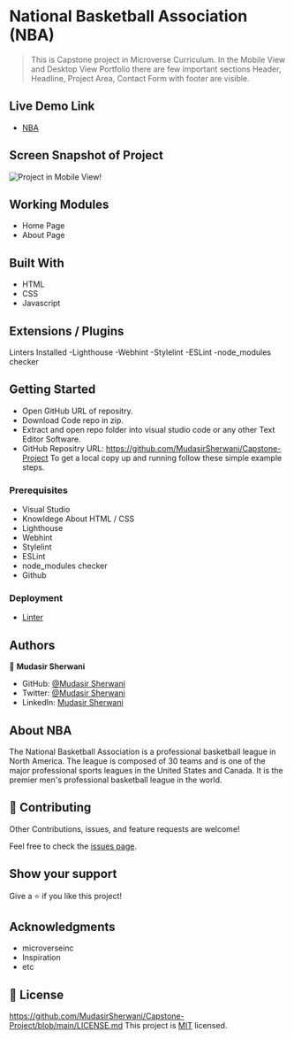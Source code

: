 # National Basketball Association (NBA)

> This is Capstone project in Microverse Curriculum. 
> In the Mobile View and Desktop View Portfolio there are few important sections Header, Headline, Project Area, Contact
Form with footer are visible.

## Live Demo Link

- [NBA](https://mudasirsherwani.github.io)


## Screen Snapshot of Project

![Project in Mobile View](images/11.png)!

## Working Modules

- Home Page
- About Page


## Built With

- HTML
- CSS 
- Javascript

## Extensions / Plugins

Linters Installed
-Lighthouse
-Webhint
-Stylelint
-ESLint
-node_modules checker



## Getting Started
- Open GitHub URL of repositry.
- Download Code repo in zip.
- Extract and open repo folder into visual studio code or any other Text Editor Software.
- GitHub Repositry URL: https://github.com/MudasirSherwani/Capstone-Project
  To get a local copy up and running follow these simple example steps.


### Prerequisites
- Visual Studio
- Knowldege About HTML / CSS
- Lighthouse
- Webhint
- Stylelint
- ESLint
- node_modules checker
- Github


### Deployment
- [Linter](https://github.com/microverseinc/linters-config/tree/master/html-css)


## Authors

👤 **Mudasir Sherwani**

- GitHub: [@Mudasir Sherwani](https://github.com/MudasirSherwani)
- Twitter: [@Mudasir Sherwani](https://twitter.com/mudasirsherwani)
- LinkedIn: [Mudasir Sherwani](https://linkedin.com/in/mudasir-ashraf-071321a4)

## About NBA

The National Basketball Association is a professional basketball league in North America. The league is composed of 30 teams and is one of the major professional sports leagues in the United States and Canada. It is the premier men's professional basketball league in the world.

## 🤝 Contributing

Other Contributions, issues, and feature requests are welcome!

Feel free to check the [issues page](../../issues/).

## Show your support

Give a ⭐️ if you like this project!

## Acknowledgments

- microverseinc
- Inspiration
- etc

## 📝 License
https://github.com/MudasirSherwani/Capstone-Project/blob/main/LICENSE.md
This project is [MIT](./MIT.md) licensed.

